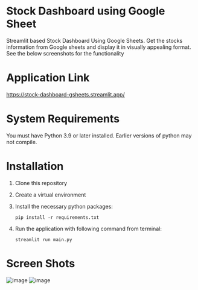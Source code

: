 # Stock Dashboard using Google Sheet
Streamlit based Stock Dashboard Using Google Sheets. Get the stocks information from Google sheets and display it in visually appealing format. See the below screenshots for the functionality

# Application Link
https://stock-dashboard-gsheets.streamlit.app/

# System Requirements
You must have Python 3.9 or later installed. Earlier versions of python may not compile.

# Installation
1.  Clone this repository
2. Create a virtual environment
3. Install the necessary python packages:

   `pip install -r requirements.txt`
5. Run the application with following command from terminal:

   `streamlit run main.py`

# Screen Shots
![image](https://github.com/mzeeshanaltaf/streamlit-stock-dashboard-gsheets/assets/154883001/a627d929-96a6-426f-bf21-f5ae3ebc745e)
![image](https://github.com/mzeeshanaltaf/streamlit-stock-dashboard-gsheets/assets/154883001/73ccbbc4-2384-47aa-b4a5-6e524128bd8a)


